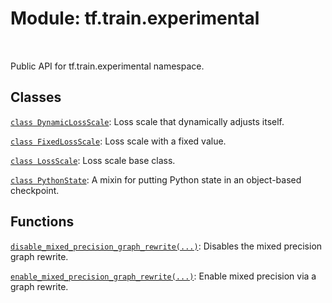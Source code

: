 <div itemscope itemtype="http://developers.google.com/ReferenceObject">
<meta itemprop="name" content="tf.train.experimental" />
<meta itemprop="path" content="Stable" />
</div>

# Module: tf.train.experimental


<table class="tfo-notebook-buttons tfo-api" align="left">
</table>



Public API for tf.train.experimental namespace.



## Classes

[`class DynamicLossScale`](../../tf/mixed_precision/experimental/DynamicLossScale.md): Loss scale that dynamically adjusts itself.

[`class FixedLossScale`](../../tf/mixed_precision/experimental/FixedLossScale.md): Loss scale with a fixed value.

[`class LossScale`](../../tf/mixed_precision/experimental/LossScale.md): Loss scale base class.

[`class PythonState`](../../tf/train/experimental/PythonState.md): A mixin for putting Python state in an object-based checkpoint.

## Functions

[`disable_mixed_precision_graph_rewrite(...)`](../../tf/train/experimental/disable_mixed_precision_graph_rewrite.md): Disables the mixed precision graph rewrite.

[`enable_mixed_precision_graph_rewrite(...)`](../../tf/train/experimental/enable_mixed_precision_graph_rewrite.md): Enable mixed precision via a graph rewrite.



